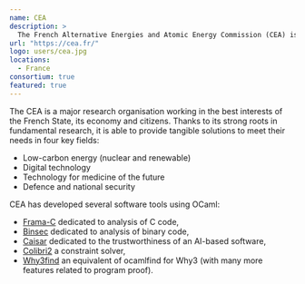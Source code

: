 ```yaml
---
name: CEA
description: > 
  The French Alternative Energies and Atomic Energy Commission (CEA) is a key player in research, development and innovation
url: "https://cea.fr/"
logo: users/cea.jpg
locations: 
  - France
consortium: true
featured: true
---
```


The CEA is a major research organisation working in the best interests of the French State, its economy and citizens. Thanks to its strong roots in fundamental research, it is able to provide tangible solutions to meet their needs in four key fields:
* Low-carbon energy (nuclear and renewable)
* Digital technology
* Technology for medicine of the future
* Defence and national security

CEA has developed several software tools using OCaml:

- [Frama-C](https://www.frama-c.com/) dedicated to analysis of C code,
- [Binsec](https://binsec.github.io/) dedicated to analysis of binary code,
- [Caisar](https://www.caisar-platform.com/) dedicated to the trustworthiness of an AI-based software,
- [Colibri2](https://colibri.frama-c.com/) a constraint solver,
- [Why3find](https://git.frama-c.com/pub/why3find) an equivalent of ocamlfind for Why3 (with many more features related to program proof).
